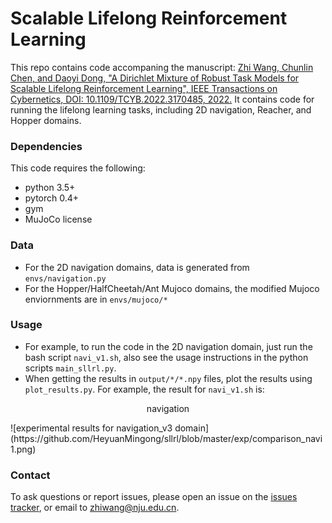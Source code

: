 # Scalable Lifelong Reinforcement Learning

This repo contains code accompaning the manuscript: [Zhi Wang, Chunlin Chen, and Daoyi Dong, "A Dirichlet Mixture of Robust Task Models for Scalable Lifelong Reinforcement Learning", IEEE Transactions on Cybernetics, DOI: 10.1109/TCYB.2022.3170485, 2022.](https://ieeexplore.ieee.org/document/9777250)
It contains code for running the lifelong learning tasks, including 2D navigation, Reacher, and Hopper domains.

### Dependencies
This code requires the following:
* python 3.5+
* pytorch 0.4+
* gym
* MuJoCo license

### Data
* For the 2D navigation domains, data is generated from `envs/navigation.py`
* For the Hopper/HalfCheetah/Ant Mujoco domains, the modified Mujoco enviornments are in `envs/mujoco/*`

### Usage 
* For example, to run the code in the 2D navigation domain, just run the bash script `navi_v1.sh`, also see the usage instructions in the python scripts `main_sllrl.py`.
* When getting the results in `output/*/*.npy` files, plot the results using `plot_results.py`. For example, the result for `navi_v1.sh` is:

<p align='center'>navigation</p>
![experimental results for navigation_v3 domain](https://github.com/HeyuanMingong/sllrl/blob/master/exp/comparison_navi1.png) 


### Contact 
To ask questions or report issues, please open an issue on the [issues tracker](https://github.com/HeyuanMingong/sllrl/issues), or email to zhiwang@nju.edu.cn.
 
